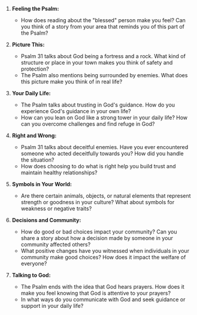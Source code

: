 1. **Feeling the Psalm:**
   - How does reading about the "blessed" person make you feel? Can you think of a story from your area that reminds you of this part of the Psalm?

2. **Picture This:**
   - Psalm 31 talks about God being a fortress and a rock. What kind of structure or place in your town makes you think of safety and protection?
   - The Psalm also mentions being surrounded by enemies. What does this picture make you think of in real life?

3. **Your Daily Life:**
   - The Psalm talks about trusting in God's guidance. How do you experience God's guidance in your own life?
   - How can you lean on God like a strong tower in your daily life? How can you overcome challenges and find refuge in God?

4. **Right and Wrong:**
   - Psalm 31 talks about deceitful enemies. Have you ever encountered someone who acted deceitfully towards you? How did you handle the situation?
   - How does choosing to do what is right help you build trust and maintain healthy relationships?

5. **Symbols in Your World:**
   - Are there certain animals, objects, or natural elements that represent strength or goodness in your culture? What about symbols for weakness or negative traits?

6. **Decisions and Community:**
   - How do good or bad choices impact your community? Can you share a story about how a decision made by someone in your community affected others?
   - What positive changes have you witnessed when individuals in your community make good choices? How does it impact the welfare of everyone?

7. **Talking to God:**
   - The Psalm ends with the idea that God hears prayers. How does it make you feel knowing that God is attentive to your prayers?
   - In what ways do you communicate with God and seek guidance or support in your daily life?